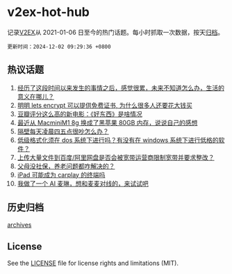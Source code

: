 # v2ex-hot-hub

 记录[V2EX](https://www.v2ex.com/)从 2021-01-06 日至今的热门话题。每小时抓取一次数据，按天[归档](archives)。

`更新时间：2024-12-02 09:29:36 +0800`

## 热议话题

1. [经历了这段时间以来发生的事情之后，感觉很累，未来不知道怎么办，生活的意义在哪儿？](https://www.v2ex.com/t/1094079)
1. [明明 lets encrypt 可以提供免费证书, 为什么很多人还要花大钱买](https://www.v2ex.com/t/1094129)
1. [豆瓣评分这么高的新电影：《好东西》是啥情况](https://www.v2ex.com/t/1094151)
1. [最近从 MacminiM1 8g 换成了黑苹果 80GB 内存，说说自己的感想](https://www.v2ex.com/t/1094099)
1. [隔壁每天凌晨四五点很吵怎么办？](https://www.v2ex.com/t/1094094)
1. [低级格式化须在 dos 系统下进行吗？有没有在 windows 系统下进行低格的软件？](https://www.v2ex.com/t/1094069)
1. [上传大量文件到百度/阿里网盘是否会被宽带运营商限制宽带并要求整改？](https://www.v2ex.com/t/1094080)
1. [父母没社保，养老问题都咋解决的？](https://www.v2ex.com/t/1094208)
1. [iPad 可能成为 carplay 的终端吗](https://www.v2ex.com/t/1094063)
1. [我做了一个 AI 麦琳，想和麦麦对线的，来试试吧](https://www.v2ex.com/t/1094054)

## 历史归档

[archives](archives)

## License

See the [LICENSE](LICENSE) file for license rights and limitations (MIT).
